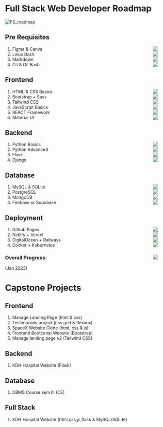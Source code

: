 # Full Stack Web Developer Roadmap
![FS_roadmap](https://user-images.githubusercontent.com/84141920/211140799-fffc7f64-a183-46de-a3a8-7f2356993be9.png)

## Pre Requisites
1. Figma & Canva <img align="right" src="https://progress-bar.dev/15"/>
2. Linux Bash <img align="right" src="https://progress-bar.dev/35"/>
3. Markdown <img align="right" src="https://progress-bar.dev/85"/>
4. Git & Git Bash <img align="right" src="https://progress-bar.dev/60"/>

## Frontend
1. HTML & CSS Basics <img align="right" src="https://progress-bar.dev/100">
2. Bootstrap + Sass <img align="right" src="https://progress-bar.dev/90">
3. Tailwind CSS <img align="right" src="https://progress-bar.dev/75">
4. JavaScript Basics <img align="right" src="https://progress-bar.dev/85">
5. REACT Framework <img align="right" src="https://progress-bar.dev/0">
6. Material UI <img align="right" src="https://progress-bar.dev/0">

## Backend 
1. Python Basics <img align="right" src="https://progress-bar.dev/90">
2. Python Advanced <img align="right" src="https://progress-bar.dev/15">
3. Flask <img align="right" src="https://progress-bar.dev/85">
4. Django <img align="right" src="https://progress-bar.dev/25">

## Database
1. MySQL & SQLite <img align="right" src="https://progress-bar.dev/90">
2. PostgreSQL <img align="right" src="https://progress-bar.dev/25"> 
2. MongoDB <img align="right" src="https://progress-bar.dev/10">
3. Firebase or Supabase <img align="right" src="https://progress-bar.dev/0">

## Deployment 
1. Github Pages <img align="right" src="https://progress-bar.dev/75">
2. Netlify + Vercel <img align="right" src="https://progress-bar.dev/100"/>
3. DigitalOcean + Railways <img align="right" src="https://progress-bar.dev/0">
4. Docker + Kubernetes <img align="right" src="https://progress-bar.dev/10">

### Overall Progress: <img align="right" src="https://progress-bar.dev/35"/>
(Jan 2023)

# Capstone Projects
## Frontend
1. Manage Landing Page (html & css)
2. Testimonials project (css grid & flexbox)
3. SpaceX Website Clone (html, css & js)
4. Frontend Bootcamp Website (Bootstrap)
5. Manage landing page v2 (Tailwind CSS)

## Backend
1. KDH Hospital Website (Flask)

## Database
1. DBMS Course sem III (CE)

## Full Stack
1. KDH Hospital Website (html,css,js,flask & MySQL/SQLite)
